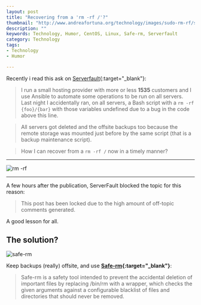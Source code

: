 ```yaml
---
layout: post
title: "Recovering from a 'rm -rf /'?"
thumbnail: "http://www.andreafortuna.org/technology/images/sudo-rm-rf/sudo-rm-rf-cover.jpg"
description: ""
keywords: Technology, Humor, CentOS, Linux, Safe-rm, Serverfault
category: Technology
tags: 
- Technology
- Humor

---
```


Recently i read this ask on [Serverfault](http://serverfault.com/q/769357){:target="_blank"}:

>I run a small hosting provider with more or less **1535** customers and I use Ansible to automate some operations to be run on all servers. Last night I accidentally ran, on all servers, a Bash script with a ```rm -rf {foo}/{bar}``` with those variables undefined due to a bug in the code above this line.

>All servers got deleted and the offsite backups too because the remote storage was mounted just before by the same script (that is a backup maintenance script).

>How I can recover from a ```rm -rf /``` now in a timely manner?

<hr/>

![rm -rf](https://framasphere.org/camo/f75bfb974b0e9b8e15ddd3dc03b2493acc8336fb/68747470733a2f2f6c68332e676f6f676c6575736572636f6e74656e742e636f6d2f2d6c5865395678564d446d6b2f56745747393969357342492f41414141414141416169552f776f62426e52664171686f2f773334362d683139352f7375646f726d2e676966)

<hr/>

A few hours after the publication, ServerFault blocked the topic for this reason: 

> This post has been locked due to the high amount of off-topic comments generated.

A good lesson for all.

The solution?
--
![safe-rm](http://www.andreafortuna.org/technology/images/sudo-rm-rf/safe-rm.png)

Keep backups (really) offsite, and use **[Safe-rm](https://launchpad.net/safe-rm){:target="_blank"}**:

> Safe-rm is a safety tool intended to prevent the accidental deletion of important files by replacing /bin/rm with a wrapper, which checks the given arguments against a configurable blacklist of files and directories that should never be removed.

